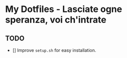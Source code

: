 My Dotfiles - Lasciate ogne speranza, voi ch'intrate
========

## TODO
- [] Improve `setup.sh` for easy installation.
